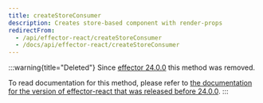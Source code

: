 ```yaml
---
title: createStoreConsumer
description: Creates store-based component with render-props
redirectFrom:
  - /api/effector-react/createStoreConsumer
  - /docs/api/effector-react/createStoreConsumer
---
```


:::warning{title="Deleted"}
Since [effector 24.0.0](https://changelog.effector.dev/#effector-24-0-0) this method was removed.

To read documentation for this method, please refer to [the documentation for the version of effector-react that was released before 24.0.0](https://v23.effector.dev/en/api/effector-react/createStoreConsumer/).
:::
